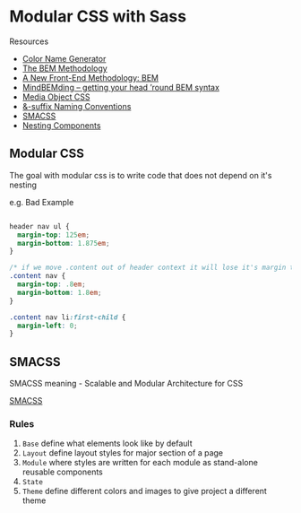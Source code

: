 # Modular CSS with Sass

Resources
- [Color Name Generator](http://chir.ag/projects/name-that-color/#6195ED "chir.ag ")
- [The BEM Methodology](http://bem.info/method/)
- [A New Front-End Methodology: BEM](http://www.smashingmagazine.com/2012/04/16/a-new-front-end-methodology-bem/)
- [MindBEMding – getting your head ’round BEM syntax](http://csswizardry.com/2013/01/mindbemding-getting-your-head-round-bem-syntax/)
- [Media Object CSS](http://www.stubbornella.org/content/2010/06/25/the-media-object-saves-hundreds-of-lines-of-code/)
- [&-suffix Naming Conventions](http://teamtreehouse.com/library/advanced-sass/advanced-variables-mixins-functions-and-placeholders/suffix-naming-conventions)
- [SMACSS](https://smacss.com)
- [Nesting Components](http://simurai.com/blog/2015/05/11/nesting-components/)

## Modular CSS

The goal with modular css is to write code that does not depend on it's nesting

e.g. Bad Example

```css

header nav ul {
  margin-top: 125em;
  margin-bottom: 1.875em;
}

/* if we move .content out of header context it will lose it's margin top*/
.content nav {
  margin-top: .8em;
  margin-bottom: 1.8em;
}

.content nav li:first-child {
  margin-left: 0;
}
```

## SMACSS

SMACSS meaning - Scalable and Modular Architecture for CSS

[SMACSS](https://smacss.com)


### Rules
1. `Base` define what elements look like by default
2. `Layout` define layout styles for major section of a page
3. `Module` where styles are written for each module as stand-alone reusable components
4. `State`
5. `Theme` define different colors and images to give project a different theme
